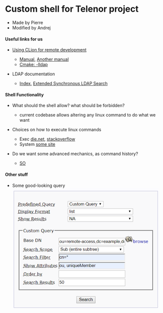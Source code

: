 # Custom shell for Telenor project

* Made by Pierre
* Modified by Andrej

#### Useful links for us

* [Using CLion for remote development](<https://www.youtube.com/watch?v=g1zPcja3zAU>)
  * [Manual](<https://blog.jetbrains.com/clion/2018/09/initial-remote-dev-support-clion/>), [Another manual](<https://www.jetbrains.com/help/clion/remote-projects-support.html>)
  * [Cmake: -lldap](<https://stackoverflow.com/questions/34625627/how-to-link-to-the-c-math-library-with-cmake>)

* LDAP documentation
  * [Index](<https://linux.die.net/man/3/ldap>), [Extended Synchronous LDAP Search](<https://linux.die.net/man/3/ldap_search_ext_s>)

#### Shell Functionality

* What should the shell allow? what should be forbidden?
  * current codebase allows altering any linux command to do what we want

* Choices on how to execute linux commands
  * Exec [die.net](<https://linux.die.net/man/3/execvp>), [stackoverflow](<https://stackoverflow.com/questions/27541910/how-to-use-execvp>)
  * System [some site](<https://www.geeksforgeeks.org/system-call-in-c/>)

* Do we want some advanced mechanics, as command history?
  * [SO](<https://stackoverflow.com/questions/8435923/getting-arrow-keys-from-cin>)

#### Other stuff
* Some good-looking query
![Some query...](readme_img/query_001.png)
